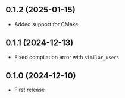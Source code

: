 ## 0.1.2 (2025-01-15)

- Added support for CMake

## 0.1.1 (2024-12-13)

- Fixed compilation error with `similar_users`

## 0.1.0 (2024-12-10)

- First release
